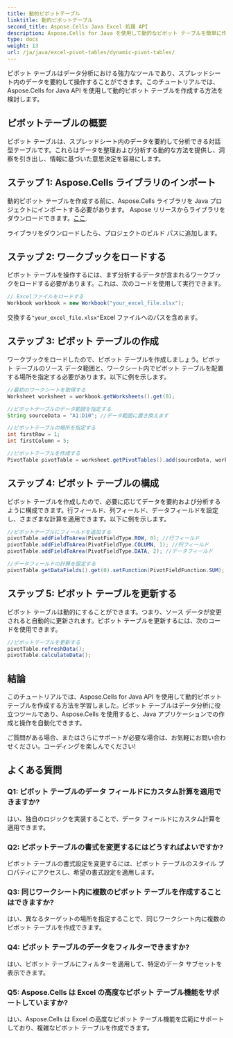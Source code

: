 ```yaml
---
title: 動的ピボットテーブル
linktitle: 動的ピボットテーブル
second_title: Aspose.Cells Java Excel 処理 API
description: Aspose.Cells for Java を使用して動的なピボット テーブルを簡単に作成します。データを簡単に分析して要約します。データ分析能力を強化します。
type: docs
weight: 13
url: /ja/java/excel-pivot-tables/dynamic-pivot-tables/
---
```


ピボット テーブルはデータ分析における強力なツールであり、スプレッドシート内のデータを要約して操作することができます。このチュートリアルでは、Aspose.Cells for Java API を使用して動的ピボット テーブルを作成する方法を検討します。

## ピボットテーブルの概要

ピボット テーブルは、スプレッドシート内のデータを要約して分析できる対話型テーブルです。これらはデータを整理および分析する動的な方法を提供し、洞察を引き出し、情報に基づいた意思決定を容易にします。

## ステップ 1: Aspose.Cells ライブラリのインポート

動的ピボット テーブルを作成する前に、Aspose.Cells ライブラリを Java プロジェクトにインポートする必要があります。 Aspose リリースからライブラリをダウンロードできます。[ここ](https://releases.aspose.com/cells/java/).

ライブラリをダウンロードしたら、プロジェクトのビルド パスに追加します。

## ステップ 2: ワークブックをロードする

ピボット テーブルを操作するには、まず分析するデータが含まれるワークブックをロードする必要があります。これは、次のコードを使用して実行できます。

```java
// Excelファイルをロードする
Workbook workbook = new Workbook("your_excel_file.xlsx");
```

交換する`"your_excel_file.xlsx"`Excel ファイルへのパスを含めます。

## ステップ 3: ピボット テーブルの作成

ワークブックをロードしたので、ピボット テーブルを作成しましょう。ピボット テーブルのソース データ範囲と、ワークシート内でピボット テーブルを配置する場所を指定する必要があります。以下に例を示します。

```java
//最初のワークシートを取得する
Worksheet worksheet = workbook.getWorksheets().get(0);

//ピボットテーブルのデータ範囲を指定する
String sourceData = "A1:D10"; //データ範囲に置き換えます

//ピボットテーブルの場所を指定する
int firstRow = 1;
int firstColumn = 5;

//ピボットテーブルを作成する
PivotTable pivotTable = worksheet.getPivotTables().add(sourceData, worksheet.getCells().get(firstRow, firstColumn), "PivotTable1");
```

## ステップ 4: ピボット テーブルの構成

ピボット テーブルを作成したので、必要に応じてデータを要約および分析するように構成できます。行フィールド、列フィールド、データフィールドを設定し、さまざまな計算を適用できます。以下に例を示します。

```java
//ピボットテーブルにフィールドを追加する
pivotTable.addFieldToArea(PivotFieldType.ROW, 0); //行フィールド
pivotTable.addFieldToArea(PivotFieldType.COLUMN, 1); //列フィールド
pivotTable.addFieldToArea(PivotFieldType.DATA, 2); //データフィールド

//データフィールドの計算を設定する
pivotTable.getDataFields().get(0).setFunction(PivotFieldFunction.SUM);
```

## ステップ 5: ピボット テーブルを更新する

ピボット テーブルは動的にすることができます。つまり、ソース データが変更されると自動的に更新されます。ピボット テーブルを更新するには、次のコードを使用できます。

```java
//ピボットテーブルを更新する
pivotTable.refreshData();
pivotTable.calculateData();
```

## 結論

このチュートリアルでは、Aspose.Cells for Java API を使用して動的ピボット テーブルを作成する方法を学習しました。ピボット テーブルはデータ分析に役立つツールであり、Aspose.Cells を使用すると、Java アプリケーションでの作成と操作を自動化できます。

ご質問がある場合、またはさらにサポートが必要な場合は、お気軽にお問い合わせください。コーディングを楽しんでください!

## よくある質問

### Q1: ピボット テーブルのデータ フィールドにカスタム計算を適用できますか?

はい、独自のロジックを実装することで、データ フィールドにカスタム計算を適用できます。

### Q2: ピボットテーブルの書式を変更するにはどうすればよいですか?

ピボット テーブルの書式設定を変更するには、ピボット テーブルのスタイル プロパティにアクセスし、希望の書式設定を適用します。

### Q3: 同じワークシート内に複数のピボット テーブルを作成することはできますか?

はい、異なるターゲットの場所を指定することで、同じワークシート内に複数のピボット テーブルを作成できます。

### Q4: ピボット テーブルのデータをフィルターできますか?

はい、ピボット テーブルにフィルターを適用して、特定のデータ サブセットを表示できます。

### Q5: Aspose.Cells は Excel の高度なピボット テーブル機能をサポートしていますか?

はい、Aspose.Cells は Excel の高度なピボット テーブル機能を広範にサポートしており、複雑なピボット テーブルを作成できます。